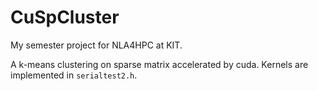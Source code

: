 # CuSpCluster

My semester project for NLA4HPC at KIT.

A k-means clustering on sparse matrix accelerated by cuda.  Kernels are implemented in `serialtest2.h`.


